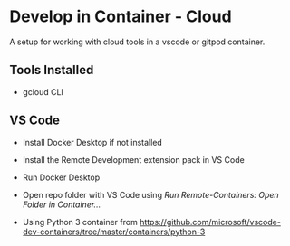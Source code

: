 # Develop in Container - Cloud
A setup for working with cloud tools in a vscode or gitpod container.

## Tools Installed

- gcloud CLI

## VS Code

- Install Docker Desktop if not installed
- Install the Remote Development extension pack in VS Code
- Run Docker Desktop
- Open repo folder with VS Code using *Run Remote-Containers: Open Folder in Container...*

- Using Python 3 container from https://github.com/microsoft/vscode-dev-containers/tree/master/containers/python-3
